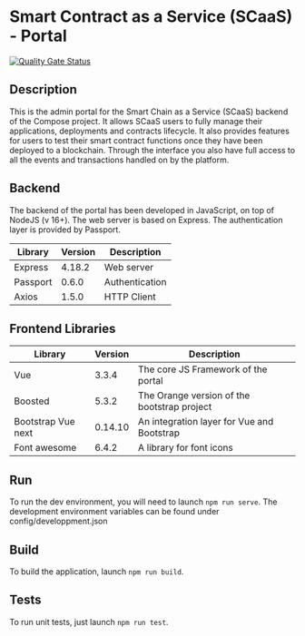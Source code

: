 # Smart Contract as a Service (SCaaS) - Portal

[![Quality Gate Status](https://sqaas.dos.tech.orange/api/project_badges/measure?project=smartchain_compose_v3_frontend_portal_AYlOTKchFhmrILXu8HtU&metric=alert_status&token=sqb_4fcbe96239181240ecc71517f68f91ffb313f155)](https://sqaas.dos.tech.orange/dashboard?id=smartchain_compose_v3_frontend_portal_AYlOTKchFhmrILXu8HtU)

## Description

This is the admin portal for the Smart Chain as a Service (SCaaS) backend of the Compose project. It allows SCaaS users to fully manage their applications, deployments and contracts lifecycle. It also provides features for users to test their smart contract functions once they have been deployed to a blockchain. Through the interface you also have full access to all the events and transactions handled on by the platform. 

## Backend

The backend of the portal has been developed in JavaScript, on top of NodeJS (v 16+). The web server is based on Express. The authentication layer is provided by Passport.

| Library      | Version | Description              |
|--------------|---------|--------------------------|
| Express      | 4.18.2  | Web server               | 
| Passport     | 0.6.0   | Authentication           |
| Axios        | 1.5.0   | HTTP Client              |

## Frontend Libraries

| Library            | Version | Description                                 |
|--------------------|---------|---------------------------------------------|
| Vue                | 3.3.4   | The core JS Framework of the portal         | 
| Boosted            | 5.3.2   | The Orange version of the bootstrap project |
| Bootstrap Vue next | 0.14.10 | An integration layer for Vue and Bootstrap  |
| Font awesome       | 6.4.2   | A library for font icons                    |

## Run

To run the dev environment, you will need to launch ```npm run serve```. The development environment variables can be found under config/developpment.json

## Build

To build the application, launch ```npm run build```.

## Tests

To run unit tests, just launch ```npm run test```.
